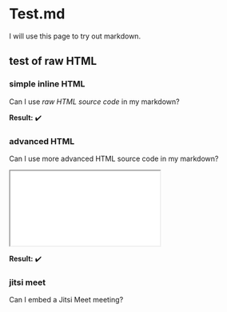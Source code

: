 <script src='https://meet.jit.si/external_api.js'></script>
# Test.md

I will use this page to try out markdown.

## test of raw HTML
### simple inline HTML

Can I use <i>raw HTML source code</i> in my markdown?

**Result:**  ✔️		

### advanced HTML
Can I use more advanced HTML source code in my markdown?

<iframe src="index.html"></iframe>

**Result:**  ✔️		

### jitsi meet

Can I embed a Jitsi Meet meeting?

<script type="text/javascript">
  console.log( ({
    domain : 'meet.jit.si',
    options : {
      width: 640,
     height: 480
    },
    main : function () {
      return new JitsiMeetExternalAPI(this.domain, this.options);
    }
  }).main() );
</script>
